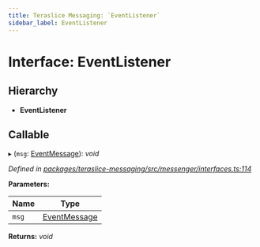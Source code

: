 ```yaml
---
title: Teraslice Messaging: `EventListener`
sidebar_label: EventListener
---
```


# Interface: EventListener

## Hierarchy

* **EventListener**

## Callable

▸ (`msg`: [EventMessage](eventmessage.md)): *void*

*Defined in [packages/teraslice-messaging/src/messenger/interfaces.ts:114](https://github.com/terascope/teraslice/blob/b843209f9/packages/teraslice-messaging/src/messenger/interfaces.ts#L114)*

**Parameters:**

Name | Type |
------ | ------ |
`msg` | [EventMessage](eventmessage.md) |

**Returns:** *void*

